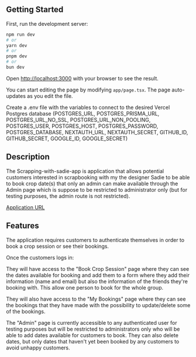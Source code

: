 
## Getting Started

First, run the development server:

```bash
npm run dev
# or
yarn dev
# or
pnpm dev
# or
bun dev
```

Open [http://localhost:3000](http://localhost:3000) with your browser to see the result.

You can start editing the page by modifying `app/page.tsx`. The page auto-updates as you edit the file.

Create a .env file with the variables to connect to the desired Vercel Postgres database (POSTGRES_URL, POSTGRES_PRISMA_URL, POSTGRES_URL_NO_SSL, POSTGRES_URL_NON_POOLING, POSTGRES_USER, POSTGRES_HOST, POSTGRES_PASSWORD, POSTGRES_DATABASE, NEXTAUTH_URL, NEXTAUTH_SECRET, GITHUB_ID, GITHUB_SECRET, GOOGLE_ID, GOOGLE_SECRET)

## Description

The Scrapping-with-sadie-app is application that allows potential customers interested in scrapbooking with my the designer Sadie to be able to book crop date(s) that only an admin can make available through the Admin page which is suppose to be restricted to administrator only (but for testing purposes, the admin route is not restricted).

 [Application URL](https://scrapping-with-sadie.vercel.app/)

## Features

The application requires customers to authenticate themselves in order to book a crop session or see their bookings.

Once the customers logs in:

  They will have access to the "Book Crop Session" page where they can see the dates available for booking and add them to a form where they add their information (name and email) but also the information of the friends they're booking with. This allow one person to book for the whole group.

  They will also have access to the "My Bookings" page where they can see the bookings that they have made with the possibility to update/delete some of the bookings.

  The "Admin" page is currently accessible to any authenticated user for testing purposes but will be restricted to administrators only who will be able to add dates available for customers to book. They can also delete dates, but only dates that haven't yet been booked by any customers to avoid unhappy customers.


